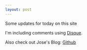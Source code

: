 ```yaml
---
layout: post
---
```


Some updates for today on this site

I'm including comments using [Disque](http://www.disqus.com).

Also check out Jose's Blog: [Github](joseAi.github.io)
